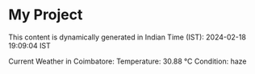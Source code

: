 # My Project

This content is dynamically generated in Indian Time (IST): 2024-02-18 19:09:04 IST


Current Weather in Coimbatore:
Temperature: 30.88 °C
Condition: haze
